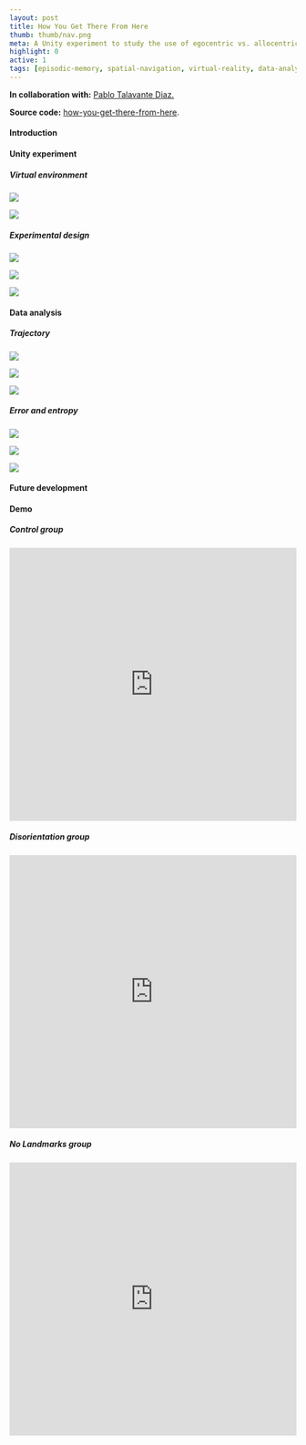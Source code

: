 ```yaml
---
layout: post
title: How You Get There From Here
thumb: thumb/nav.png
meta: A Unity experiment to study the use of egocentric vs. allocentric strategies in human spatial navigation.   
highlight: 0
active: 1
tags: [episodic-memory, spatial-navigation, virtual-reality, data-analysis, unity, python]   
---
```

<p><strong>In collaboration with:</strong> <a href="https://github.com/pablotalavante">Pablo Talavante Diaz.</a></p>
<p><strong>Source code:</strong> <a href="https://github.com/tuengominh/hygtfh">how-you-get-there-from-here</a>.</p>

<h4>Introduction</h4>
<p></p>

<h4>Unity experiment</h4>
<h5>Virtual environment</h5>
<img src="{{site.baseurl}}/assets/img/code/hygtfh/ve-0.png" class="img-fluid w-100"/>
<p></p>
<img src="{{site.baseurl}}/assets/img/code/hygtfh/ve-1.png" class="img-fluid w-100"/>
<p></p>

<h5>Experimental design</h5>
<img src="{{site.baseurl}}/assets/img/code/hygtfh/group-1.png" class="img-fluid w-100"/>
<p></p>
<img src="{{site.baseurl}}/assets/img/code/hygtfh/group-2.png" class="img-fluid w-100"/>
<p></p>
<img src="{{site.baseurl}}/assets/img/code/hygtfh/group-3.png" class="img-fluid w-100"/>
<p></p>

<h4>Data analysis</h4>
<h5>Trajectory</h5>
<img src="{{site.baseurl}}/assets/img/code/hygtfh/position.png" class="img-fluid w-100"/>
<p></p>
<picture><img src="{{site.baseurl}}/assets/img/code/hygtfh/path.png" class="img-fluid w-100"/></picture>
<p></p>
<img src="{{site.baseurl}}/assets/img/code/hygtfh/time.png" class="img-fluid w-100"/>
<p></p>

<h5>Error and entropy</h5>
<img src="{{site.baseurl}}/assets/img/code/hygtfh/heading.png" class="img-fluid w-100"/>
<p></p>
<picture><img src="{{site.baseurl}}/assets/img/code/hygtfh/error.png" class="img-fluid w-100"/></picture>
<p></p>
<picture><img src="{{site.baseurl}}/assets/img/code/hygtfh/entropy.png" class="img-fluid w-100"/></picture>
<p></p>

<h4>Future development</h4>
<p></p>

<h4>Demo</h4>
<h5>Control group</h5>
<p></p>
<div class="text-center">
<iframe width="100%" height = "480" src="https://www.youtube.com/embed/g0WCJcbkhI4" frameborder="0" allow="accelerometer; autoplay; encrypted-media; gyroscope; picture-in-picture" allowfullscreen></iframe>
</div>
<p></p>

<h5>Disorientation group</h5>
<p></p>
<div class="text-center">
<iframe width="100%" height = "480" src="https://www.youtube.com/embed/q4RPYP5PWK0" frameborder="0" allow="accelerometer; autoplay; encrypted-media; gyroscope; picture-in-picture" allowfullscreen></iframe>
</div>
<p></p>

<h5>No Landmarks group</h5>
<p></p>
<div class="text-center">
<iframe width="100%" height = "480" src="https://www.youtube.com/embed/w7DAzMDI6Uo" frameborder="0" allow="accelerometer; autoplay; encrypted-media; gyroscope; picture-in-picture" allowfullscreen></iframe>
</div>
<p></p>

